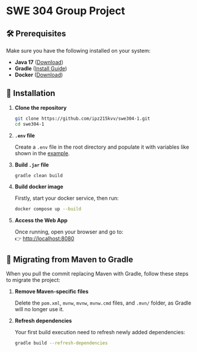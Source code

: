 # **SWE 304 Group Project**

## **🛠 Prerequisites**

Make sure you have the following installed on your system:

- **Java 17** ([Download](https://adoptium.net/))
- **Gradle** ([Install Guide](https://gradle.org/install/))
- **Docker** ([Download](https://www.docker.com/products/docker-desktop/))

## **📂 Installation**

1. **Clone the repository**

    ```bash
    git clone https://github.com/ipz215kvv/swe304-1.git
    cd swe304-1
    ```

2. **`.env` file**

    Create a `.env` file in the root directory and populate it with variables like shown in the [example](.env.example).

3. **Build `.jar` file**

    ```bash
    gradle clean build
    ```

4. **Build docker image**

    Firstly, start your docker service, then run:

    ```bash
    docker compose up --build
    ```

5. **Access the Web App**

    Once running, open your browser and go to:  
    👉 [http://localhost:8080](http://localhost:8080)


## **🧳 Migrating from Maven to Gradle**

When you pull the commit replacing Maven with Gradle, follow these steps to migrate the project:

1. **Remove Maven-specific files**

   Delete the `pom.xml`, `mvnw`, `mvnw`, `mvnw.cmd` files, and `.mvn/` folder, as Gradle will no longer use it.

2. **Refresh dependencies**

    Your first build execution need to refresh newly added dependencies:

    ```bash
    gradle build --refresh-dependencies
    ```
